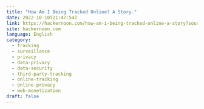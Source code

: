 ```yaml
---
title: "How Am I Being Tracked Online? A Story."
date: 2022-10-10T21:47:54Z
link: https://hackernoon.com/how-am-i-being-tracked-online-a-story?source=rss&utm_medium=RSS&utm_source=news.12bit.vn
site: hackernoon.com
language: English
category:
  - tracking
  - surveillance
  - privacy
  - data-privacy
  - data-security
  - third-party-tracking
  - online-tracking
  - online-privacy
  - web-monetization
draft: false
---
```

